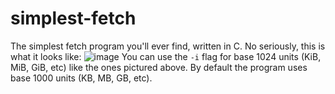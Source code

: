 # simplest-fetch
The simplest fetch program you'll ever find, written in C. No seriously, this is what it looks like:
![image](https://user-images.githubusercontent.com/91640048/213887673-c78c97f2-48a0-469d-b255-f8a7363cce5a.png)
You can use the `-i` flag for base 1024 units (KiB, MiB, GiB, etc) like the ones pictured above. By default the program uses base 1000 units (KB, MB, GB, etc).
